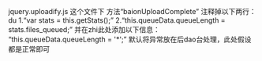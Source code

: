 jquery.uploadify.js
这个文件下
方法“baionUploadComplete”
注释掉以下两行：du
1.“var stats = this.getStats();”
2.“this.queueData.queueLength = stats.files_queued;”
并在zhi此处添加以下信息：
“this.queueData.queueLength = '*';”
默认将异常放在后dao台处理，此处假设都是正常即可